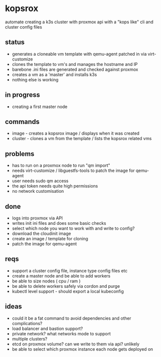 # kopsrox
automate creating a k3s cluster with proxmox api with a "kops like" cli and cluster config files

## status
- generates a cloneable vm template with qemu-agent patched in via virt-customize
- clones the template to vm's and manages the hostname and IP
- barebone .ini files  are generated and checked against proxmox
- creates a vm as a 'master' and installs k3s
- nothing else is working

## in progress
- creating a first master node

## commands
- image - creates a kopsrox image / displays when it was created
- cluster - clones a vm from the template / lists the kopsrox related vms

## problems
- has to run on a proxmox node to run "qm import" 
- needs virt-customize / libguestfs-tools to patch the image for qemu-agent
- user needs sudo qm access
- the api token needs quite high permissions
- no network customisation

## done
- logs into proxmox via API
- writes init ini files and does some basic checks
- select which node you want to work with and write to config?
- download the cloudinit image
- create an image / template for cloning
- patch the image for qemu-agent 

## reqs
- support a cluster config file, instance type config files etc
- create a master node and be able to add workers
- be able to size nodes ( cpu / ram )
- be able to delete workers safely via cordon and purge
- kubectl level support - should export a local kubeconfig

## ideas
- could it be a fat command to avoid dependencies and other complications?
- load balancer and bastion support?
- private network? what networks mode to support
- multiple clusters?
- etcd on proxmox volume? can we write to them via api? unlikely
- be able to select which proxmox instance each node gets deployed on
